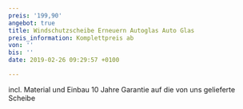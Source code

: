```yaml
---
preis: '199,90'
angebot: true
title: Windschutzscheibe Erneuern Autoglas Auto Glas
preis_information: Komplettpreis ab
von: ''
bis: ''
date: 2019-02-26 09:29:57 +0100

---
```

incl. Material und Einbau 10 Jahre Garantie auf die von uns gelieferte Scheibe